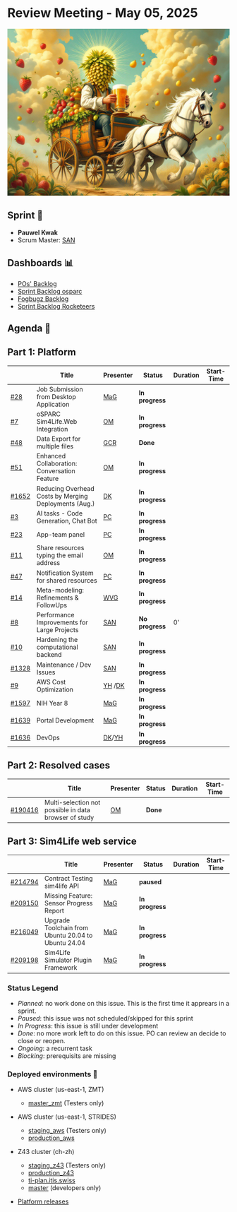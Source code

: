 # Review Meeting - May 05, 2025

![screenshot](./images/pauwel_kwak.jpg)

## Sprint 🏃

- **Pauwel Kwak**
- Scrum Master: [SAN]

## Dashboards 📊

- [POs' Backlog](https://github.com/orgs/ITISFoundation/projects/15/views/14)
- [Sprint Backlog osparc](https://github.com/orgs/ITISFoundation/projects/15/views/11)
- [Fogbugz Backlog](https://z43.manuscript.com/login?dest=%2ff%2ffilters%2f1502%2f00-Sim4Life-WEB-FB-Backlog)
- [Sprint Backlog Rocketeers](https://git.speag.com/oSparc/osparc-s4l/-/boards?milestone_title=Started)

## Agenda 📝

## Part 1: Platform

|         | Title                                                 | Presenter  | Status          | Duration | Start-Time |
|---------|-------------------------------------------------------|------------|-----------------|----------|------------|
| [#28]   | Job Submission from Desktop Application               | [MaG]      | **In progress** |          |            |
| [#7]    | oSPARC Sim4Life.Web Integration                       | [OM]       | **In progress** |          |            |
| [#48]   | Data Export for multiple files                        | [GCR]      | **Done**        |          |            |
| [#51]   | Enhanced Collaboration: Conversation Feature          | [OM]       | **In progress** |          |            |
| [#1652] | Reducing Overhead Costs by Merging Deployments (Aug.) | [DK]       | **In progress** |          |            |
| [#3]    | AI tasks - Code Generation, Chat Bot                  | [PC][DK]   | **In progress** |          |            |
| [#23]   | App-team panel                                        | [PC]       | **In progress** |          |            |
| [#11]   | Share resources typing the email address              | [OM]       | **In progress** |          |            |
| [#47]   | Notification System for shared resources              | [PC]       | **In progress** |          |            |
| [#14]   | Meta-modeling: Refinements & FollowUps                | [WVG]      | **In progress** |          |            |
| [#8]    | Performance Improvements for Large Projects           | [SAN]      | **No progress** | 0'       |            |
| [#10]   | Hardening the computational backend                   | [SAN]      | **In progress** |          |            |
| [#1328] | Maintenance / Dev Issues                              | [SAN]      | **In progress** |          |            |
| [#9]    | AWS Cost Optimization                                 | [YH] /[DK] | **In progress** |          |            |
| [#1597] | NIH Year 8                                            | [MaG]      | **In progress** |          |            |
| [#1639] | Portal Development                                    | [MaG]      | **In progress** |          |            |
| [#1636] | DevOps                                                | [DK]/[YH]  | **In progress** |          |            |

## Part 2: Resolved cases

|           | Title                                                                   | Presenter | Status   | Duration | Start-Time |
|-----------|-------------------------------------------------------------------------|-----------|----------|----------|------------|
| [#190416] | Multi-selection not possible in data browser of study | [OM]     | **Done** |          |            |

## Part 3: Sim4Life web service

|           | Title                                               | Presenter | Status          | Duration | Start-Time |
|-----------|-----------------------------------------------------|-----------|-----------------|----------|------------|
| [#214794] | Contract Testing sim4life API                       | [MaG]     | **paused**      |          |            |
| [#209150] | Missing Feature: Sensor Progress Report             | [MaG]     | **In progress** |          |            |
| [#216049] | Upgrade Toolchain from Ubuntu 20.04 to Ubuntu 24.04 | [MaG]     | **In progress** |          |            |
| [#209198] | Sim4Life Simulator Plugin Framework                 | [MaG]     | **In progress** |          |            |



[#1328]: https://github.com/ITISFoundation/osparc-issues/issues/1328
[#1332]: https://github.com/ITISFoundation/osparc-issues/issues/1332
[#1597]: https://github.com/ITISFoundation/osparc-issues/issues/1597
[#1635]: https://github.com/ITISFoundation/osparc-issues/issues/1635
[#1636]: https://github.com/ITISFoundation/osparc-issues/issues/1636
[#1639]: https://github.com/ITISFoundation/osparc-issues/issues/1639
[#1644]: https://github.com/ITISFoundation/osparc-issues/issues/1644
[#1652]: https://github.com/ITISFoundation/osparc-issues/issues/1652
[#1859]: https://github.com/ITISFoundation/osparc-issues/issues/1859
[#3]: https://github.com/ITISFoundation/private-issues/issues/3
[#6]: https://github.com/ITISFoundation/private-issues/issues/6
[#7]: https://github.com/ITISFoundation/private-issues/issues/7
[#8]: https://github.com/ITISFoundation/private-issues/issues/8
[#9]: https://github.com/ITISFoundation/private-issues/issues/9
[#10]: https://github.com/ITISFoundation/private-issues/issues/10
[#11]: https://github.com/ITISFoundation/private-issues/issues/11
[#13]: https://github.com/ITISFoundation/private-issues/issues/13
[#14]: https://github.com/ITISFoundation/private-issues/issues/14
[#23]: https://github.com/ITISFoundation/private-issues/issues/23
[#28]: https://github.com/ITISFoundation/private-issues/issues/28
[#47]: https://github.com/ITISFoundation/private-issues/issues/47
[#48]: https://github.com/ITISFoundation/private-issues/issues/48
[#51]: https://github.com/ITISFoundation/private-issues/issues/51
[#209003]: https://z43.manuscript.com/f/cases/209003/VIP-Models
[#190230]: https://z43.manuscript.com/f/cases/190230/Failing-to-start-study-rephrase-the-erro-message
[#190422]: https://z43.manuscript.com/f/cases/190422/Reload-bug-in-Details-Data-View
[#210082]: https://z43.manuscript.com/f/cases/210082/List-of-projects-in-subfolders-incomplete
[#212368]: https://z43.manuscript.com/f/cases/212368/Inconsistent-UI-element-in-Platform-and-Application
[#213265]: https://z43.manuscript.com/f/cases/213265/Request-for-GPU-Upgrade-and-Persistent-Module-Installation-on-osparc
[#216049]: https://z43.manuscript.com/f/cases/216049/Upgrade-Toolchain-from-Ubuntu-20-04-to-Ubuntu-24-04
[#214794]: https://z43.manuscript.com/f/cases/214794/Contract-Testing-sim4life-API
[#209150]: https://z43.manuscript.com/f/cases/209150/Missing-Feature-Sensor-Progress-Report
[#209198]: https://z43.manuscript.com/f/cases/209198/Sim4Life-Simulator-Plugin-Framework
[#190416]: https://z43.manuscript.com/f/cases/190416/Multi-selection-not-possible-in-data-browser-of-study
[ANE]: https://github.com/GitHK
[BL]: https://github.com/dyollb
[DK]: https://github.com/mrnicegyu11
[EI]: https://github.com/elisabettai
[EN]: https://github.com/esraneufeld
[GCR]: https://github.com/giancarloromeo
[IP]: https://github.com/ignapas
[JGO]: https://github.com/JavierGOrdonnez
[JQU]: https://github.com/jsaq007
[MaG]: https://github.com/mguidon
[MB]: https://github.com/bisgaard-itis
[MD]: https://github.com/matusdrobuliak66
[MEST]: https://github.com/Konohana0608
[OM]: https://github.com/odeimaiz
[PC]: https://github.com/pcrespov
[SAN]: https://github.com/sanderegg
[SB]: https://github.com/sbenkler
[SCA]: https://github.com/SCA-ZMT
[TN]: https://github.com/newton1985
[WVG]: https://github.com/wvangeit
[YH]: https://github.com/YuryHrytsuk

### Status Legend

- _Planned_: no work done on this issue. This is the first time it apprears in a sprint.
- _Paused_: this issue was not scheduled/skipped for this sprint
- _In Progress_: this issue is still under development
- _Done_: no more work left to do on this issue. PO can review an decide to close or reopen.
- _Ongoing_: a recurrent task
- _Blocking_: prerequisits are missing

### Deployed environments 🚀

- AWS cluster (us-east-1, ZMT)
  - [master_zmt](https://sim4life.io) (Testers only)
- AWS cluster (us-east-1, STRIDES)
  - [staging_aws](https://staging.osparc.io) (Testers only)
  - [production_aws](https://osparc.io)
- Z43 cluster (ch-zh)

  - [staging_z43](http://osparc-staging.speag.com) (Testers only)
  - [production_z43](http://osparc.speag.com)
  - [ti-plan.itis.swiss](http://ti-plan.itis.swiss)
  - [master](https://osparc-master.speag.com) (developers only)

- [Platform releases](https://github.com/ITISFoundation/osparc-simcore/releases)
